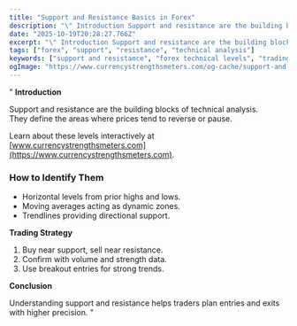 ```yaml
---
title: "Support and Resistance Basics in Forex"
description: "\" Introduction Support and resistance are the building blocks of technical analysis..."
date: "2025-10-19T20:28:27.766Z"
excerpt: "\" Introduction Support and resistance are the building blocks of technical analysis. They define the areas where prices tend to reverse or pause. Learn about these levels interactively at [www.currencystrengthsmeters.com](https://www.currencystrengthsmeters.com). How to Identify Them - Horizontal levels from prior highs and lows. - Moving averages acting as dynamic zones. -..."
tags: ["forex", "support", "resistance", "technical analysis"]
keywords: ["support and resistance", "forex technical levels", "trading zones", "price barriers", "forex education"]
ogImage: "https://www.currencystrengthsmeters.com/og-cache/support-and-resistance-basics-in-forex.jpg"
---
```

"
**Introduction**

Support and resistance are the building blocks of technical analysis.  
They define the areas where prices tend to reverse or pause.

Learn about these levels interactively at [www.currencystrengthsmeters.com](https://www.currencystrengthsmeters.com).

### How to Identify Them

- Horizontal levels from prior highs and lows.  
- Moving averages acting as dynamic zones.  
- Trendlines providing directional support.  

**Trading Strategy**

1. Buy near support, sell near resistance.  
2. Confirm with volume and strength data.  
3. Use breakout entries for strong trends.  

**Conclusion**

Understanding support and resistance helps traders plan entries and exits with higher precision.
"
